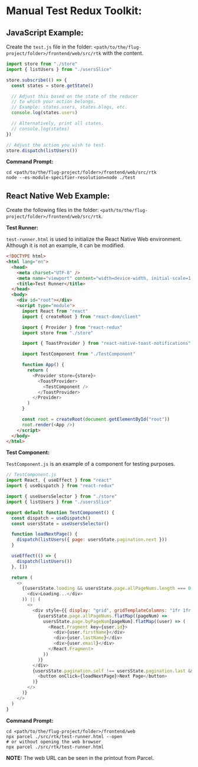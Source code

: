 # Manual Test Redux Toolkit:

## JavaScript Example:

Create the `test.js` file in the folder: `<path/to/the/flug-project/folder>/frontend/web/src/rtk` with the content.

```javascript
import store from "./store"
import { listUsers } from "./usersSlice"

store.subscribe(() => {
  const states = store.getState()

  // Adjust this based on the state of the reducer
  // to which your action belongs.
  // Example: states.users, states.blogs, etc.
  console.log(states.users)

  // Alternatively, print all states.
  // console.log(states)
})

// Adjust the action you wish to test.
store.dispatch(listUsers())
```

**Command Prompt:**

```shell
cd <path/to/the/flug-project/folder>/frontend/web/src/rtk
node --es-module-specifier-resolution=node ./test
```

## React Native Web Example:

Create the following files in the folder: `<path/to/the/flug-project/folder>/frontend/web/src/rtk`.

**Test Runner:**

`test-runner.html` is used to initialize the React Native Web environment. Although it is not an example, it can be modified.

```html
<!DOCTYPE html>
<html lang="en">
  <head>
    <meta charset="UTF-8" />
    <meta name="viewport" content="width=device-width, initial-scale=1.0" />
    <title>Test Runner</title>
  </head>
  <body>
    <div id="root"></div>
    <script type="module">
      import React from "react"
      import { createRoot } from "react-dom/client"

      import { Provider } from "react-redux"
      import store from "./store"

      import { ToastProvider } from "react-native-toast-notifications"

      import TestComponent from "./TestComponent"

      function App() {
        return (
          <Provider store={store}>
            <ToastProvider>
              <TestComponent />
            </ToastProvider>
          </Provider>
        )
      }

      const root = createRoot(document.getElementById("root"))
      root.render(<App />)
    </script>
  </body>
</html>
```

**Test Component:**

`TestComponent.js` is an example of a component for testing purposes.

```javascript
// TestComponent.js
import React, { useEffect } from "react"
import { useDispatch } from "react-redux"

import { useUsersSelector } from "./store"
import { listUsers } from "./usersSlice"

export default function TestComponent() {
  const dispatch = useDispatch()
  const usersState = useUsersSelector()

  function loadNextPage() {
    dispatch(listUsers({ page: usersState.pagination.next }))
  }

  useEffect(() => {
    dispatch(listUsers())
  }, [])

  return (
    <>
      {(usersState.loading && usersState.page.allPageNums.length === 0 && (
        <div>Loading...</div>
      )) || (
        <>
          <div style={{ display: "grid", gridTemplateColumns: "1fr 1fr 1fr" }}>
            {usersState.page.allPageNums.flatMap((pageNum) =>
              usersState.page.byPageNum[pageNum].flatMap((user) => (
                <React.Fragment key={user.id}>
                  <div>{user.firstName}</div>
                  <div>{user.lastName}</div>
                  <div>{user.email}</div>
                </React.Fragment>
              ))
            )}
          </div>
          {usersState.pagination.self !== usersState.pagination.last && (
            <button onClick={loadNextPage}>Next Page</button>
          )}
        </>
      )}
    </>
  )
}
```

**Command Prompt:**

```shell
cd <path/to/the/flug-project/folder>/frontend/web
npx parcel ./src/rtk/test-runner.html --open
# or without opening the web browser
npx parcel ./src/rtk/test-runner.html
```

**NOTE:** The web URL can be seen in the printout from Parcel.
